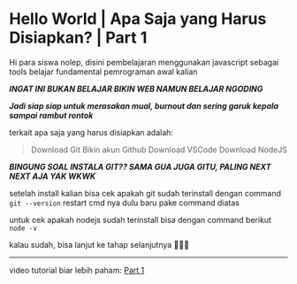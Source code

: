 # Hello World | Apa Saja yang Harus Disiapkan? | Part 1

Hi para siswa nolep, disini pembelajaran menggunakan javascript sebagai tools belajar fundamental pemrograman awal kalian

***INGAT INI BUKAN BELAJAR BIKIN WEB NAMUN BELAJAR NGODING***

***Jadi siap siap untuk merasakan mual, burnout dan sering garuk kepala sampai rambut rontok***

terkait apa saja yang harus disiapkan adalah:

> Download Git
> Bikin akun Github
> Download VSCode
> Download NodeJS

***BINGUNG SOAL INSTALA GIT?? SAMA GUA JUGA GITU, PALING NEXT NEXT AJA YAK WKWK***

setelah install kalian bisa cek apakah git sudah terinstall dengan command
`git --version`
restart cmd nya dulu baru pake command diatas

untuk cek apakah nodejs sudah terinstall bisa dengan command berikut
`node -v`

kalau sudah, bisa lanjut ke tahap selanjutnya 👨🏻‍🌾

----------------------------------------------------
video tutorial biar lebih paham: [Part 1](https://youtu.be/2zpsV_00pWc)